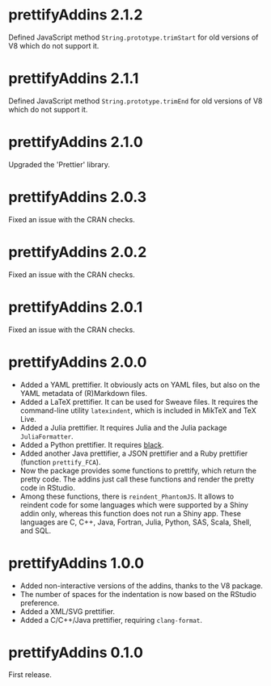 # prettifyAddins 2.1.2

Defined JavaScript method `String.prototype.trimStart` for old versions of V8 
which do not support it.


# prettifyAddins 2.1.1

Defined JavaScript method `String.prototype.trimEnd` for old versions of V8 
which do not support it.


# prettifyAddins 2.1.0

Upgraded the 'Prettier' library.


# prettifyAddins 2.0.3

Fixed an issue with the CRAN checks.


# prettifyAddins 2.0.2

Fixed an issue with the CRAN checks.


# prettifyAddins 2.0.1

Fixed an issue with the CRAN checks.


# prettifyAddins 2.0.0

* Added a YAML prettifier. It obviously acts on YAML files, but also on the 
YAML metadata of (R)Markdown files.
* Added a LaTeX prettifier. It can be used for Sweave files. It requires the 
command-line utility `latexindent`, which is included in MikTeX and TeX Live.
* Added a Julia prettifier. It requires Julia and the Julia package 
`JuliaFormatter`.
* Added a Python prettifier. It requires [black](https://github.com/psf/black).
* Added another Java prettifier, a JSON prettifier and a Ruby prettifier 
(function `prettify_FCA`).
* Now the package provides some functions to prettify, which return the pretty 
code. The addins just call these functions and render the pretty code in 
RStudio.
* Among these functions, there is `reindent_PhantomJS`. It allows to reindent 
code for some languages which were supported by a Shiny addin only, whereas 
this function does not run a Shiny app. These languages are C, C++, Java, 
Fortran, Julia, Python, SAS, Scala, Shell, and SQL.


# prettifyAddins 1.0.0

* Added non-interactive versions of the addins, thanks to the V8 package.
* The number of spaces for the indentation is now based on the RStudio preference.
* Added a XML/SVG prettifier.
* Added a C/C++/Java prettifier, requiring `clang-format`.


# prettifyAddins 0.1.0

First release.
